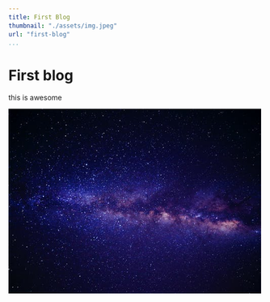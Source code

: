 ```yaml
---
title: First Blog
thumbnail: "./assets/img.jpeg"
url: "first-blog"
...
```


# First blog

this is awesome

![jp](./assets/img.jpeg)
